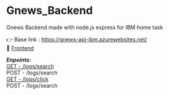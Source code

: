 # Gnews_Backend #
Gnews Backend made with node.js express for IBM home task

👉 Base link : https://gnews-api-ibm.azurewebsites.net/<br/> 
🔗 [Frontend](https://github.com/Vitals9367/Gnews_Website)

***Enpoints:***<br/> 
[GET - /logs/search](https://gnews-api-ibm.azurewebsites.net/logs/search)<br/> 
POST - /logs/search<br/> 
[GET - /logs/click](https://gnews-api-ibm.azurewebsites.net/logs/click)<br/> 
POST - /logs/search

